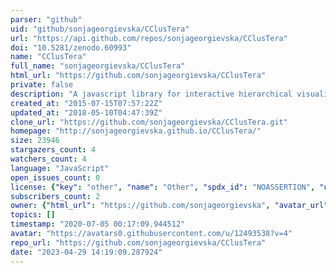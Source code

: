 ```yaml
---
parser: "github"
uid: "github/sonjageorgievska/CClusTera"
url: "https://api.github.com/repos/sonjageorgievska/CClusTera"
doi: "10.5281/zenodo.60993"
name: "CClusTera"
full_name: "sonjageorgievska/CClusTera"
html_url: "https://github.com/sonjageorgievska/CClusTera"
private: false
description: "A javascript library for interactive hierarchical visualization of 3D points (suitable for large hierarchical datasets) . Based on graphosaurus.js (https://github.com/frewsxcv/graphosaurus), which runs on Three.js. "
created_at: "2015-07-15T07:57:22Z"
updated_at: "2018-05-10T04:47:39Z"
clone_url: "https://github.com/sonjageorgievska/CClusTera.git"
homepage: "http://sonjageorgievska.github.io/CClusTera/"
size: 23946
stargazers_count: 4
watchers_count: 4
language: "JavaScript"
open_issues_count: 0
license: {"key": "other", "name": "Other", "spdx_id": "NOASSERTION", "url": null, "node_id": "MDc6TGljZW5zZTA="}
subscribers_count: 2
owner: {"html_url": "https://github.com/sonjageorgievska", "avatar_url": "https://avatars0.githubusercontent.com/u/12493538?v=4", "login": "sonjageorgievska", "type": "User"}
topics: []
timestamp: "2020-07-05 00:17:09.944512"
avatar: "https://avatars0.githubusercontent.com/u/12493538?v=4"
repo_url: "https://github.com/sonjageorgievska/CClusTera"
date: "2023-04-29 14:19:09.287924"
---
```


